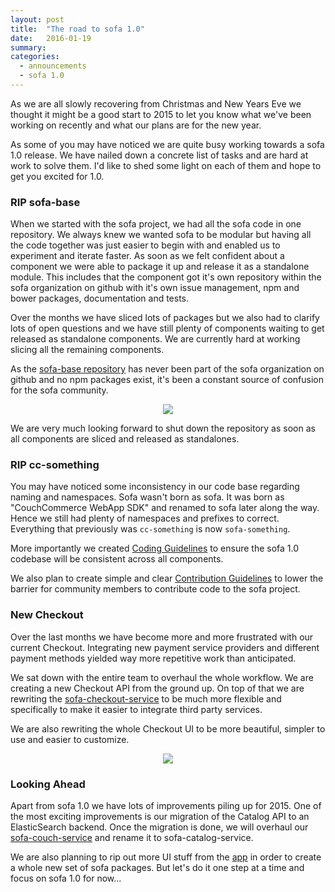 ```yaml
---
layout: post
title:  "The road to sofa 1.0"
date:   2016-01-19
summary: 
categories:
  - announcements
  - sofa 1.0
---
```


As we are all slowly recovering from Christmas and New Years Eve we thought it might be a good start to 2015 to let you know what we've been working on recently and what our plans are for the new year.

As some of you may have noticed we are quite busy working towards a sofa 1.0 release. We have nailed down a concrete list of tasks and are hard at work to solve them. I'd like to shed some light on each of them and hope to get you excited for 1.0.

### RIP sofa-base

When we started with the sofa project, we had all the sofa code in one repository. We always knew we wanted sofa to be modular but having all the code together was just easier to begin with and enabled us to experiment and iterate faster. As soon as we felt confident about a component we were able to package it up and release it as a standalone module. This includes that the component got it's own repository within the sofa organization on github with it's own issue management, npm and bower packages, documentation and tests.

Over the months we have sliced lots of packages but we also had to clarify lots of open questions and we have still plenty of components waiting to get released as standalone components. We are currently hard at working slicing all the remaining components.

As the [sofa-base repository](https://github.com/couchcommerce/sofa-base) has never been part of the sofa organization on github and no npm packages exist, it's been a constant source of confusion for the sofa community. 

<div style="text-align:center">
    <img src="{{site.baseurl}}/images/the-road-to-sofa-1-0/sofa-base-confusion.png" style="max-width: 90%; max-height: 400px; float:none">
</div>

We are very much looking forward to shut down the repository as soon as all components are sliced and released as standalones.

### RIP cc-something

You may have noticed some inconsistency in our code base regarding naming and namespaces. Sofa wasn't born as sofa. It was born as "CouchCommerce WebApp SDK" and renamed to sofa later along the way. Hence we still had plenty of namespaces and prefixes to correct. Everything that previously was `cc-something` is now `sofa-something`.

More importantly we created [Coding Guidelines](https://github.com/sofa/guidelines/blob/master/coding-guideline.md) to ensure the sofa 1.0 codebase will be consistent across all components.

We also plan to create simple and clear [Contribution Guidelines](https://github.com/sofa/guidelines/blob/master/contribution-guideline.md) to lower the barrier for community members to contribute code to the sofa project.

### New Checkout

Over the last months we have become more and more frustrated with our current Checkout. Integrating new payment service providers and different payment methods yielded way more repetitive work than anticipated.

We sat down with the entire team to overhaul the whole workflow. We are creating a new Checkout API from the ground up. On top of that we are rewriting the [sofa-checkout-service](https://github.com/sofa/sofa-checkout-service) to be much more flexible and specifically to make it easier to integrate third party services.

We are also rewriting the whole Checkout UI to be more beautiful, simpler to use and easier to customize.

<div style="text-align:center">
    <img src="{{site.baseurl}}/images/the-road-to-sofa-1-0/checkout.png" style="max-width: 90%; max-height: 400px; float:none">
</div>

### Looking Ahead

Apart from sofa 1.0 we have lots of improvements piling up for 2015. One of the most exciting improvements is our migration of the Catalog API to an ElasticSearch backend. Once the migration is done, we will overhaul our [sofa-couch-service](https://github.com/sofa/sofa-couch-service) and rename it to sofa-catalog-service.

We are also planning to rip out more UI stuff from the [app](https://github.com/sofa/app) in order to create a whole new set of sofa packages. But let's do it one step at a time and focus on sofa 1.0 for now...

